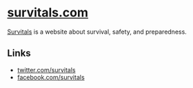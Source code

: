 # [survitals.com](http://survitals.com)

[Survitals](http://survitals.com) is a website about survival, safety, and preparedness.

## Links

- [twitter.com/survitals](http://twitter.com/survitals)
- [facebook.com/survitals](http://facebook.com/survitals)